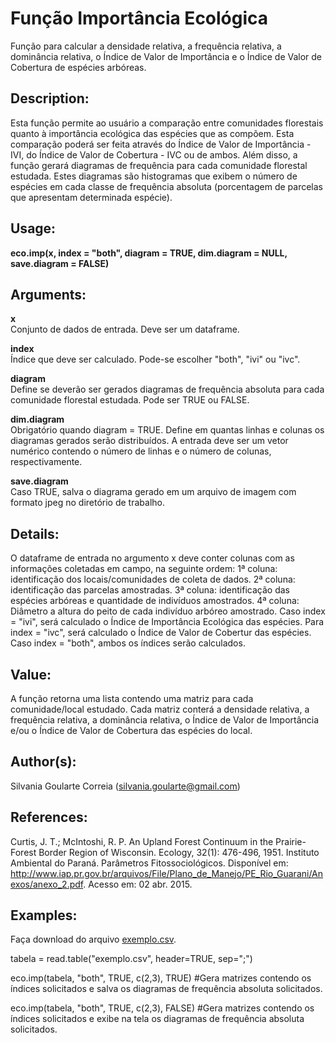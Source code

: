 # Função Importância Ecológica #

Função para calcular a densidade relativa, a frequência relativa, a dominância relativa, o Índice de Valor de Importância e o Índice de Valor de Cobertura de espécies arbóreas.

## Description: ##

Esta função permite ao usuário a comparação entre comunidades florestais quanto à importância ecológica das espécies que as compõem. Esta comparação poderá ser feita através do Índice de Valor de Importância - IVI, do Índice de Valor de Cobertura - IVC ou de ambos. Além disso, a função gerará diagramas de frequência para cada comunidade florestal estudada. Estes diagramas são histogramas que exibem o número de espécies em cada classe de frequência absoluta (porcentagem de parcelas que apresentam determinada espécie).

## Usage: ##

**eco.imp(x, index = "both", diagram = TRUE, dim.diagram = NULL, save.diagram = FALSE)**

## Arguments: ##

**x**	              
Conjunto de dados de entrada. Deve ser um dataframe.

**index**			      
Índice que deve ser calculado. Pode-se escolher "both", "ivi" ou "ivc".

**diagram**			    
Define se deverão ser gerados diagramas de frequência absoluta para cada comunidade florestal estudada. Pode ser TRUE ou FALSE.

**dim.diagram**	    
Obrigatório quando diagram = TRUE. Define em quantas linhas e colunas os diagramas gerados serão distribuídos. A entrada deve ser um vetor numérico contendo o número de linhas e o número de colunas, respectivamente.

**save.diagram**	  
Caso TRUE, salva o diagrama gerado em um arquivo de imagem com formato jpeg no diretório de trabalho. 

## Details: ##

O dataframe de entrada no argumento x deve conter colunas com as informações coletadas em campo, na seguinte ordem:
	1ª coluna: identificação dos locais/comunidades de coleta de dados.
	2ª coluna: identificação das parcelas amostradas.
	3ª coluna: identificação das espécies arbóreas e quantidade de indivíduos amostrados.
	4ª coluna: Diâmetro a altura do peito de cada indivíduo arbóreo amostrado.
Caso index = "ivi", será calculado o Índice de Importância Ecológica das espécies. Para index = "ivc", será calculado o Índice de Valor de Cobertur das espécies. Caso index = "both", ambos os índices serão calculados.

## Value: ##

A função retorna uma lista contendo uma matriz para cada comunidade/local estudado. 
Cada matriz conterá a densidade relativa, a frequência relativa, a dominância relativa, o Índice de Valor de Importância e/ou o Índice de Valor de Cobertura das espécies do local.

## Author(s): ##

Silvania Goularte Correia (silvania.goularte@gmail.com)

## References: ##

Curtis, J. T.; McIntoshi, R. P. An Upland Forest Continuum in the Prairie-Forest Border Region of Wisconsin. Ecology, 32(1): 476-496, 1951.
Instituto Ambiental do Paraná. Parâmetros Fitossociológicos. Disponível em: <http://www.iap.pr.gov.br/arquivos/File/Plano_de_Manejo/PE_Rio_Guarani/Anexos/anexo_2.pdf>. Acesso em: 02 abr. 2015.

## Examples: ##
Faça download do arquivo [exemplo.csv](https://github.com/silvaniacorreia/funcao-importancia-ecologica/blob/main/exemplo.csv).

tabela = read.table("exemplo.csv", header=TRUE, sep=";")

eco.imp(tabela, "both", TRUE, c(2,3), TRUE) #Gera matrizes contendo os índices solicitados e salva os diagramas de frequência absoluta solicitados.

eco.imp(tabela, "both", TRUE, c(2,3), FALSE) #Gera matrizes contendo os índices solicitados e exibe na tela os diagramas de frequência absoluta solicitados.
